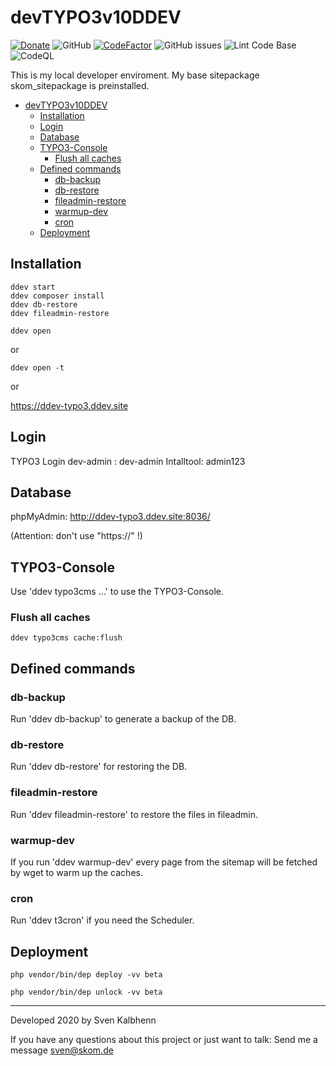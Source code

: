 # devTYPO3v10DDEV

[![Donate](https://img.shields.io/badge/Donate-PayPal-green.svg)](https://PayPal.me/SvenKalbhenn)
![GitHub](https://img.shields.io/github/license/Starraider/devTypo3ddev)
[![CodeFactor](https://www.codefactor.io/repository/github/starraider/devtypo3ddev/badge)](https://www.codefactor.io/repository/github/starraider/devtypo3ddev)
![GitHub issues](https://img.shields.io/github/issues/Starraider/devTypo3ddev)
![Lint Code Base](https://github.com/Starraider/devTypo3ddev/workflows/Lint%20Code%20Base/badge.svg)
![CodeQL](https://github.com/Starraider/devTypo3ddev/workflows/CodeQL/badge.svg)


This is my local developer enviroment.
My base sitepackage skom_sitepackage is preinstalled.

- [devTYPO3v10DDEV](#devtypo3v10ddev)
  - [Installation](#installation)
  - [Login](#login)
  - [Database](#database)
  - [TYPO3-Console](#typo3-console)
    - [Flush all caches](#flush-all-caches)
  - [Defined commands](#defined-commands)
    - [db-backup](#db-backup)
    - [db-restore](#db-restore)
    - [fileadmin-restore](#fileadmin-restore)
    - [warmup-dev](#warmup-dev)
    - [cron](#cron)
  - [Deployment](#deployment)

## Installation

    ddev start
    ddev composer install
    ddev db-restore
    ddev fileadmin-restore

    ddev open 

or

    ddev open -t

or

<https://ddev-typo3.ddev.site>

## Login

TYPO3 Login
dev-admin : dev-admin
Intalltool: admin123

## Database

phpMyAdmin:
<http://ddev-typo3.ddev.site:8036/>

(Attention: don't use "https://" !)

## TYPO3-Console

Use 'ddev typo3cms ...' to use the TYPO3-Console.

### Flush all caches

    ddev typo3cms cache:flush

## Defined commands

### db-backup

Run 'ddev db-backup' to generate a backup of the DB.

### db-restore

Run 'ddev db-restore' for restoring the DB.

### fileadmin-restore

Run 'ddev fileadmin-restore' to restore the files in fileadmin.

### warmup-dev

If you run 'ddev warmup-dev' every page from the sitemap will be fetched by wget to warm up the caches. 

### cron

Run 'ddev t3cron' if you need the Scheduler.

## Deployment

    php vendor/bin/dep deploy -vv beta

    php vendor/bin/dep unlock -vv beta 

---

Developed 2020 by Sven Kalbhenn

If you have any questions about this project or just want to talk:
Send me a message [sven@skom.de](mailto:sven@skom.de)
